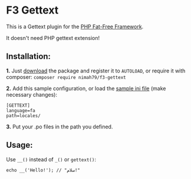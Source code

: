 # F3 Gettext
This is a Gettext plugin for the [PHP Fat-Free Framework](https://github.com/bcosca/fatfree).

It doesn't need PHP gettext extension!

## Installation:
**1.** Just [download](https://github.com/nimah79/f3-gettext/archive/master.zip) the package and register it to `AUTOLOAD`, or require it with composer:
`composer require nimah79/f3-gettext`

**2.** Add this sample configuration, or load the [sample ini file](https://github.com/nimah79/f3-gettext/blob/master/gettext_config.ini) (make necessary changes):
```
[GETTEXT]
language=fa
path=locales/
```

**3.** Put your .po files in the path you defined.

## Usage:
Use `__()` instead of `_()` or `gettext()`:
```
echo __('Hello!'); // "سلام!"
```
